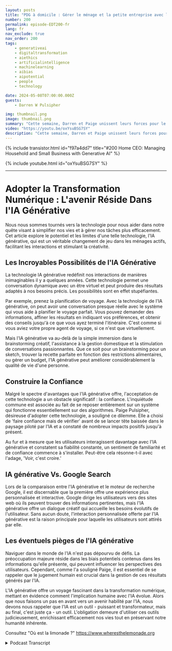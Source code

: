 ```yaml
---
layout: posts
title: "PDG à domicile : Gérer le ménage et la petite entreprise avec l'IA générative"
number: 200
permalink: episode-EDT200-fr
lang: fr
nav_exclude: true
nav_order: 200
tags:
    - generativeai
    - digitaltransformation
    - aiethics
    - artificialintelligence
    - machinelearning
    - aibias
    - aipotential
    - people
    - technology

date: 2024-05-08T07:00:00.000Z
guests:
    - Darren W Pulsipher

img: thumbnail.png
image: thumbnail.png
summary: "Cette semaine, Darren et Paige unissent leurs forces pour le premier épisode croisé d'Embracing Digital Transformation et Where's The Lemonade. Ils parlent de GenAI dans le foyer et comment cela peut aider à gérer une grande famille complexe."
video: "https://youtu.be/oxYsuBSG7SY"
description: "Cette semaine, Darren et Paige unissent leurs forces pour le premier épisode croisé d'Embracing Digital Transformation et Where's The Lemonade. Ils parlent de GenAI dans le foyer et comment cela peut aider à gérer une grande famille complexe."
---
```


<div>
{% include transistor.html id="f97a4dd7" title="#200 Home CEO: Managing Household and Small Business with Generative AI" %}

{% include youtube.html id="oxYsuBSG7SY" %}
</div>

---

# Adopter la Transformation Numérique : L'avenir Réside Dans l'IA Générative

Nous nous sommes tournés vers la technologie pour nous aider dans notre quête visant à simplifier nos vies et à gérer nos tâches plus efficacement. Cet article explore le potentiel et les limites d'une telle technologie, l'IA générative, qui est un véritable changement de jeu dans les ménages actifs, facilitant les interactions et stimulant la créativité.

## Les Incroyables Possibilités de l'IA Générative

La technologie IA générative redéfinit nos interactions de manières inimaginables il y a quelques années. Cette technologie permet une conversation dynamique avec un être virtuel et peut produire des résultats adaptés à nos besoins précis. Les possibilités sont en effet stupéfiantes.

Par exemple, prenez la planification de voyage. Avec la technologie de l'IA générative, on peut avoir une conversation presque réelle avec le système qui vous aide à planifier le voyage parfait. Vous pouvez demander des informations, affiner les résultats en indiquant vos préférences, et obtenir des conseils jusqu'à ce que vous ayez terminé l'itinéraire. C'est comme si vous aviez votre propre agent de voyage, si ce n'est que virtuellement.

Mais l'IA générative va au-delà de la simple immersion dans le brainstorming créatif, l'assistance à la gestion domestique et la stimulation de conversations passionnantes. Que ce soit pour un brainstorming pour un sketch, trouver la recette parfaite en fonction des restrictions alimentaires, ou gérer un budget, l'IA générative peut améliorer considérablement la qualité de vie d'une personne.

## Construire la Confiance

Malgré le spectre d'avantages que l'IA générative offre, l'acceptation de cette technologie a un obstacle significatif : la confiance. L'inquiétude commune est associée au fait de se reposer entièrement sur un système qui fonctionne essentiellement sur des algorithmes. Paige Pulsipher, désireuse d'adopter cette technologie, a souligné ce dilemme. Elle a choisi de 'faire confiance mais de vérifier' avant de se lancer tête baissée dans le paysage piloté par l'IA et a constaté de nombreux impacts positifs jusqu'à présent.

Au fur et à mesure que les utilisateurs interagissent davantage avec l'IA générative et constatent sa fiabilité constante, un sentiment de familiarité et de confiance commence à s'installer. Peut-être cela résonne-t-il avec l'adage, 'Voir, c'est croire.'

## IA générative Vs. Google Search

Lors de la comparaison entre l'IA générative et le moteur de recherche Google, il est discernable que la première offre une expérience plus personnalisée et interactive. Google dirige les utilisateurs vers des sites web où ils peuvent trouver des informations pertinentes, mais l'IA générative offre un dialogue créatif qui accueille les besoins évolutifs de l'utilisateur. Sans aucun doute, l'interaction personnalisée offerte par l'IA générative est la raison principale pour laquelle les utilisateurs sont attirés par elle.

## Les éventuels pièges de l'IA générative

Naviguer dans le monde de l'IA n'est pas dépourvu de défis. La préoccupation majeure réside dans les biais potentiels contenus dans les informations qu'elle présente, qui peuvent influencer les perspectives des utilisateurs. Cependant, comme l'a souligné Paige, il est essentiel de se rappeler que le jugement humain est crucial dans la gestion de ces résultats générés par l'IA.

L'IA générative offre un voyage fascinant dans la transformation numérique, mettant en évidence comment l'implication humaine avec l'IA évolue. Alors que nous faisons un pas en avant vers un avenir habilité par l'IA, nous devons nous rappeler que l'IA est un outil - puissant et transformateur, mais au final, c'est juste ça - un outil. L'obligation demeure d'utiliser ces outils judicieusement, enrichissant efficacement nos vies tout en préservant notre humanité inhérente.

Consultez "Où est la limonade ?" https://www.wheresthelemonade.org



<details>
<summary> Podcast Transcript </summary>

<p></p>

</details>
